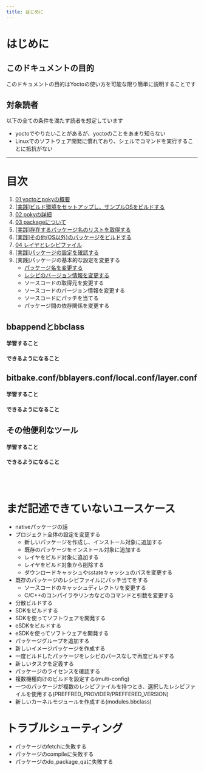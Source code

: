 ```yaml
---
title: はじめに
---
```


# はじめに

## このドキュメントの目的
このドキュメントの目的はYoctoの使い方を可能な限り簡単に説明することです  

## 対象読者

以下の全ての条件を満たす読者を想定しています  

* yoctoでやりたいことがあるが、yoctoのことをあまり知らない
* Linuxでのソフトウェア開発に慣れており、シェルでコマンドを実行することに抵抗がない

---

<a id="目次"></a>
# 目次

1. [01 yoctoとpokyの概要](./01-yocto-and-poky/index.md)
1. [[実践]ビルド環境をセットアップし、サンプルOSをビルドする](./01-yocto-and-poky/01-build-sample-os.md)
1. [02 pokyの詳細](./02-poky-detail/index.md)
1. [03 packageについて](./03-package/index.md)
1. [[実践]存在するパッケージ名のリストを取得する](./03-package/01-get-pakcage-list.md)
1. [[実践]その他(OS以外)のパッケージをビルドする](./03-package/02-build-package.md)
1. [04 レイヤとレシピファイル](./04-layer-and-recipe/index.md)
1. [[実践]パッケージの設定を確認する](./04-layer-and-recipe/01_check-package-params.md)
1. [実践]パッケージの基本的な設定を変更する
    * [パッケージ名を変更する](./04-layer-and-recipe/02_change-package-name.md)
    * [レシピのバージョン情報を変更する](./04-layer-and-recipe/03_change-recipe-version.md)
    * ソースコードの取得元を変更する
    * ソースコードのバージョン情報を変更する
    * ソースコードにパッチを当てる
    * パッケージ間の依存関係を変更する


## bbappendとbbclass
#### 学習すること

#### できるようになること

## bitbake.conf/bblayers.conf/local.conf/layer.conf
#### 学習すること

#### できるようになること

## その他便利なツール
#### 学習すること

#### できるようになること



</br>
</br>


# まだ記述できていないユースケース
* nativeパッケージの話
* プロジェクト全体の設定を変更する
    * 新しいパッケージを作成し、インストール対象に追加する
    * 既存のパッケージをインストール対象に追加する
    * レイヤをビルド対象に追加する
    * レイヤをビルド対象から削除する
    * ダウンロードキャッシュやsstateキャッシュのパスを変更する
* 既存のパッケージのレシピファイルにパッチ当てをする
    * ソースコードのキャッシュディレクトリを変更する
    * C/C++のコンパイラやリンカなどのコマンドと引数を変更する
* 分散ビルドする
* SDKをビルドする
* SDKを使ってソフトウェアを開発する
* eSDKをビルドする
* eSDKを使ってソフトウェアを開発する
* パッケージグループを追加する
* 新しいイメージパッケージを作成する
* 一度ビルドしたパッケージをレシピのパースなしで再度ビルドする
* 新しいタスクを定義する
* パッケージのライセンスを確認する
* 複数機種向けのビルドを設定する(multi-config)
* 一つのパッケージが複数のレシピファイルを持つとき、選択したレシピファイルを使用する(PREFFRED_PROVIDER/PREFFERED_VERSION)
* 新しいカーネルモジュールを作成する(modules.bbclass)


# トラブルシューティング
* パッケージのfetchに失敗する
* パッケージのcompileに失敗する
* パッケージのdo_package_qaに失敗する